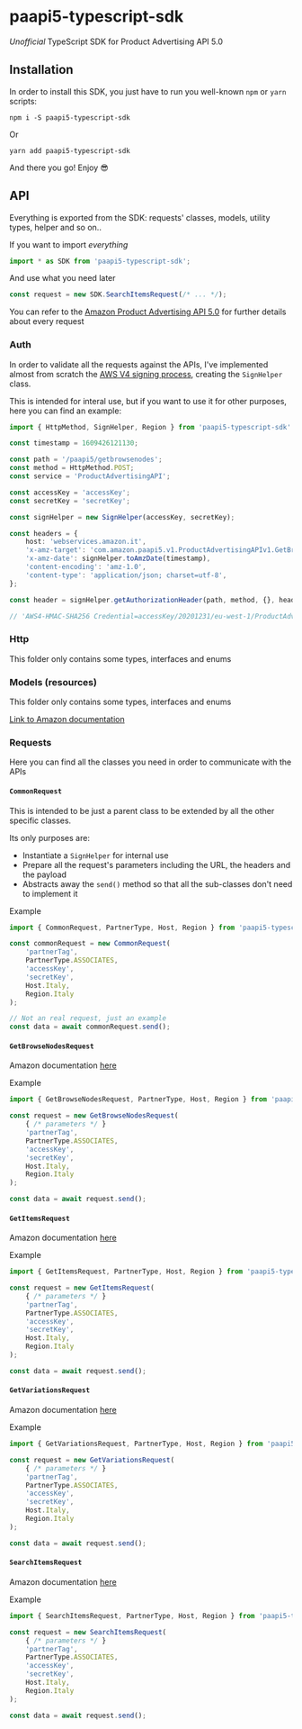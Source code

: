 # paapi5-typescript-sdk

*Unofficial* TypeScript SDK for Product Advertising API 5.0

## Installation

In order to install this SDK, you just have to run you well-known `npm` or `yarn` scripts:

```shell
npm i -S paapi5-typescript-sdk
```

Or

```shell
yarn add paapi5-typescript-sdk
```

And there you go! Enjoy 😎

## API

Everything is exported from the SDK: requests' classes, models, utility types, helper and so on..

If you want to import _everything_

```typescript
import * as SDK from 'paapi5-typescript-sdk';
```

And use what you need later

```typescript
const request = new SDK.SearchItemsRequest(/* ... */);
```

You can refer to the [Amazon Product Advertising API 5.0](https://webservices.amazon.com/paapi5/documentation/) for further details about every request

### Auth

In order to validate all the requests against the APIs, I've implemented almost from scratch the [AWS V4 signing process](https://docs.aws.amazon.com/general/latest/gr/signature-version-4.html), creating the `SignHelper` class.

This is intended for interal use, but if you want to use it for other purposes, here you can find an example:

```typescript
import { HttpMethod, SignHelper, Region } from 'paapi5-typescript-sdk'

const timestamp = 1609426121130;

const path = '/paapi5/getbrowsenodes';
const method = HttpMethod.POST;
const service = 'ProductAdvertisingAPI';

const accessKey = 'accessKey';
const secretKey = 'secretKey';

const signHelper = new SignHelper(accessKey, secretKey);

const headers = {
    host: 'webservices.amazon.it',
    'x-amz-target': 'com.amazon.paapi5.v1.ProductAdvertisingAPIv1.GetBrowseNodes',
    'x-amz-date': signHelper.toAmzDate(timestamp),
    'content-encoding': 'amz-1.0',
    'content-type': 'application/json; charset=utf-8',
};

const header = signHelper.getAuthorizationHeader(path, method, {}, headers, Region.ITALY, service, timestamp);

// 'AWS4-HMAC-SHA256 Credential=accessKey/20201231/eu-west-1/ProductAdvertisingAPI/aws4_request, SignedHeaders=content-encoding;content-type;host;x-amz-date;x-amz-target, Signature=ba741bfb87f9bf3b9b343d72e4f76dc9f169f2e86a047423d783a2169f03c595'
```

### Http

This folder only contains some types, interfaces and enums

### Models (resources)

This folder only contains some types, interfaces and enums

[Link to Amazon documentation](https://webservices.amazon.com/paapi5/documentation/resources.html)

### Requests

Here you can find all the classes you need in order to communicate with the APIs

#### `CommonRequest`

This is intended to be just a parent class to be extended by all the other specific classes.

Its only purposes are:
- Instantiate a `SignHelper` for internal use
- Prepare all the request's parameters including the URL, the headers and the payload
- Abstracts away the `send()` method so that all the sub-classes don't need to implement it


Example

```typescript
import { CommonRequest, PartnerType, Host, Region } from 'paapi5-typescript-sdk'

const commonRequest = new CommonRequest(
    'partnerTag',
    PartnerType.ASSOCIATES,
    'accessKey',
    'secretKey',
    Host.Italy,
    Region.Italy
);

// Not an real request, just an example
const data = await commonRequest.send();
```

#### `GetBrowseNodesRequest`

Amazon documentation [here](https://webservices.amazon.com/paapi5/documentation/getbrowsenodes.html#getbrowsenodes)

Example

```typescript
import { GetBrowseNodesRequest, PartnerType, Host, Region } from 'paapi5-typescript-sdk'

const request = new GetBrowseNodesRequest(
    { /* parameters */ }
    'partnerTag',
    PartnerType.ASSOCIATES,
    'accessKey',
    'secretKey',
    Host.Italy,
    Region.Italy
);

const data = await request.send();
```

#### `GetItemsRequest`

Amazon documentation [here](https://webservices.amazon.com/paapi5/documentation/get-items.html#getitems)

Example

```typescript
import { GetItemsRequest, PartnerType, Host, Region } from 'paapi5-typescript-sdk'

const request = new GetItemsRequest(
    { /* parameters */ }
    'partnerTag',
    PartnerType.ASSOCIATES,
    'accessKey',
    'secretKey',
    Host.Italy,
    Region.Italy
);

const data = await request.send();
```

#### `GetVariationsRequest`

Amazon documentation [here](https://webservices.amazon.com/paapi5/documentation/get-variations.html#getvariations)

Example

```typescript
import { GetVariationsRequest, PartnerType, Host, Region } from 'paapi5-typescript-sdk'

const request = new GetVariationsRequest(
    { /* parameters */ }
    'partnerTag',
    PartnerType.ASSOCIATES,
    'accessKey',
    'secretKey',
    Host.Italy,
    Region.Italy
);

const data = await request.send();
```

#### `SearchItemsRequest`

Amazon documentation [here](https://webservices.amazon.com/paapi5/documentation/search-items.html#searchitems)

Example

```typescript
import { SearchItemsRequest, PartnerType, Host, Region } from 'paapi5-typescript-sdk'

const request = new SearchItemsRequest(
    { /* parameters */ }
    'partnerTag',
    PartnerType.ASSOCIATES,
    'accessKey',
    'secretKey',
    Host.Italy,
    Region.Italy
);

const data = await request.send();
```
